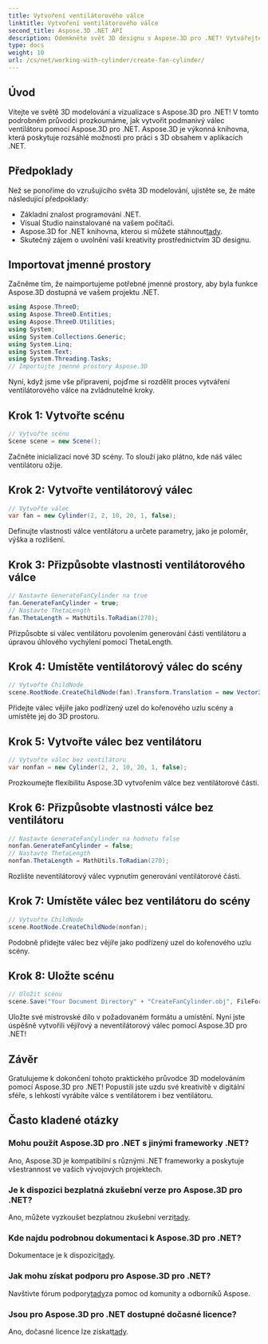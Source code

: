 ```yaml
---
title: Vytvoření ventilátorového válce
linktitle: Vytvoření ventilátorového válce
second_title: Aspose.3D .NET API
description: Odemkněte svět 3D designu s Aspose.3D pro .NET! Vytvářejte úžasné válce s ventilátorem a bez ventilátoru bez námahy. Stáhněte si zkušební verzi.
type: docs
weight: 10
url: /cs/net/working-with-cylinder/create-fan-cylinder/
---
```

## Úvod
Vítejte ve světě 3D modelování a vizualizace s Aspose.3D pro .NET! V tomto podrobném průvodci prozkoumáme, jak vytvořit podmanivý válec ventilátoru pomocí Aspose.3D pro .NET. Aspose.3D je výkonná knihovna, která poskytuje rozsáhlé možnosti pro práci s 3D obsahem v aplikacích .NET.
## Předpoklady
Než se ponoříme do vzrušujícího světa 3D modelování, ujistěte se, že máte následující předpoklady:
- Základní znalost programování .NET.
- Visual Studio nainstalované na vašem počítači.
-  Aspose.3D for .NET knihovna, kterou si můžete stáhnout[tady](https://releases.aspose.com/3d/net/).
- Skutečný zájem o uvolnění vaší kreativity prostřednictvím 3D designu.
## Importovat jmenné prostory
Začněme tím, že naimportujeme potřebné jmenné prostory, aby byla funkce Aspose.3D dostupná ve vašem projektu .NET.
```csharp
using Aspose.ThreeD;
using Aspose.ThreeD.Entities;
using Aspose.ThreeD.Utilities;
using System;
using System.Collections.Generic;
using System.Linq;
using System.Text;
using System.Threading.Tasks;
// Importujte jmenné prostory Aspose.3D
```
Nyní, když jsme vše připraveni, pojďme si rozdělit proces vytváření ventilátorového válce na zvládnutelné kroky.
## Krok 1: Vytvořte scénu
```csharp
// Vytvořte scénu
Scene scene = new Scene();
```
Začněte inicializací nové 3D scény. To slouží jako plátno, kde náš válec ventilátoru ožije.
## Krok 2: Vytvořte ventilátorový válec
```csharp
// Vytvořte válec
var fan = new Cylinder(2, 2, 10, 20, 1, false);
```
Definujte vlastnosti válce ventilátoru a určete parametry, jako je poloměr, výška a rozlišení.
## Krok 3: Přizpůsobte vlastnosti ventilátorového válce
```csharp
// Nastavte GenerateFanCylinder na true
fan.GenerateFanCylinder = true;
// Nastavte ThetaLength
fan.ThetaLength = MathUtils.ToRadian(270);
```
Přizpůsobte si válec ventilátoru povolením generování části ventilátoru a úpravou úhlového vychýlení pomocí ThetaLength.
## Krok 4: Umístěte ventilátorový válec do scény
```csharp
// Vytvořte ChildNode
scene.RootNode.CreateChildNode(fan).Transform.Translation = new Vector3(10, 0, 0);
```
Přidejte válec vějíře jako podřízený uzel do kořenového uzlu scény a umístěte jej do 3D prostoru.
## Krok 5: Vytvořte válec bez ventilátoru
```csharp
// Vytvořte válec bez ventilátoru
var nonfan = new Cylinder(2, 2, 10, 20, 1, false);
```
Prozkoumejte flexibilitu Aspose.3D vytvořením válce bez ventilátorové části.
## Krok 6: Přizpůsobte vlastnosti válce bez ventilátoru
```csharp
// Nastavte GenerateFanCylinder na hodnotu false
nonfan.GenerateFanCylinder = false;
// Nastavte ThetaLength
nonfan.ThetaLength = MathUtils.ToRadian(270);
```
Rozlište neventilátorový válec vypnutím generování ventilátorové části.
## Krok 7: Umístěte válec bez ventilátoru do scény
```csharp
// Vytvořte ChildNode
scene.RootNode.CreateChildNode(nonfan);
```
Podobně přidejte válec bez vějíře jako podřízený uzel do kořenového uzlu scény.
## Krok 8: Uložte scénu
```csharp
// Uložit scénu
scene.Save("Your Document Directory" + "CreateFanCylinder.obj", FileFormat.WavefrontOBJ);
```
Uložte své mistrovské dílo v požadovaném formátu a umístění. Nyní jste úspěšně vytvořili vějířový a neventilátorový válec pomocí Aspose.3D pro .NET!
## Závěr
Gratulujeme k dokončení tohoto praktického průvodce 3D modelováním pomocí Aspose.3D pro .NET! Popustili jste uzdu své kreativitě v digitální sféře, s lehkostí vyrábíte válce s ventilátorem i bez ventilátoru.
## Často kladené otázky
### Mohu použít Aspose.3D pro .NET s jinými frameworky .NET?
Ano, Aspose.3D je kompatibilní s různými .NET frameworky a poskytuje všestrannost ve vašich vývojových projektech.
### Je k dispozici bezplatná zkušební verze pro Aspose.3D pro .NET?
 Ano, můžete vyzkoušet bezplatnou zkušební verzi[tady](https://releases.aspose.com/).
### Kde najdu podrobnou dokumentaci k Aspose.3D pro .NET?
 Dokumentace je k dispozici[tady](https://reference.aspose.com/3d/net/).
### Jak mohu získat podporu pro Aspose.3D pro .NET?
 Navštivte fórum podpory[tady](https://forum.aspose.com/c/3d/18)za pomoc od komunity a odborníků Aspose.
### Jsou pro Aspose.3D pro .NET dostupné dočasné licence?
 Ano, dočasné licence lze získat[tady](https://purchase.aspose.com/temporary-license/).